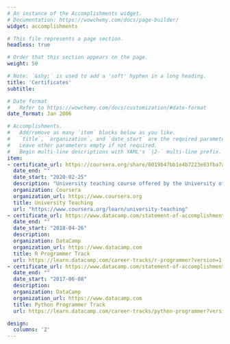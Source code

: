 ```yaml
---
# An instance of the Accomplishments widget.
# Documentation: https://wowchemy.com/docs/page-builder/
widget: accomplishments

# This file represents a page section.
headless: true

# Order that this section appears on the page.
weight: 50

# Note: `&shy;` is used to add a 'soft' hyphen in a long heading.
title: 'Certificates'
subtitle:

# Date format
#   Refer to https://wowchemy.com/docs/customization/#date-format
date_format: Jan 2006

# Accomplishments.
#   Add/remove as many `item` blocks below as you like.
#   `title`, `organization`, and `date_start` are the required parameters.
#   Leave other parameters empty if not required.
#   Begin multi-line descriptions with YAML's `|2-` multi-line prefix.
item:
- certificate_url: https://coursera.org/share/0019b47bb1e4b7223e03fba7a831912f
  date_end: ""
  date_start: "2020-02-25"
  description: "University teaching course offered by the University of Hong Kong on Coursera."
  organization: Coursera
  organization_url: https://www.coursera.org
  title: University Teaching
  url: "https://www.coursera.org/learn/university-teaching"
- certificate_url: https://www.datacamp.com/statement-of-accomplishment/track/c91877ce11ea0083199ed725c8450db00cefdea9
  date_end: ""
  date_start: "2018-04-26"
  description: 
  organization: DataCamp
  organization_url: https://www.datacamp.com
  title: R Programmer Track
  url: https://learn.datacamp.com/career-tracks/r-programmer?version=1
- certificate_url: https://www.datacamp.com/statement-of-accomplishment/track/aa7d234bd6f11574a3bbb1f6c81ff1dc63ef3e8b
  date_end: ""
  date_start: "2017-06-08"
  description: 
  organization: DataCamp
  organization_url: https://www.datacamp.com
  title: Python Programmer Track
  url: https://learn.datacamp.com/career-tracks/python-programmer?version=1

design:
  columns: '2' 
---
```

